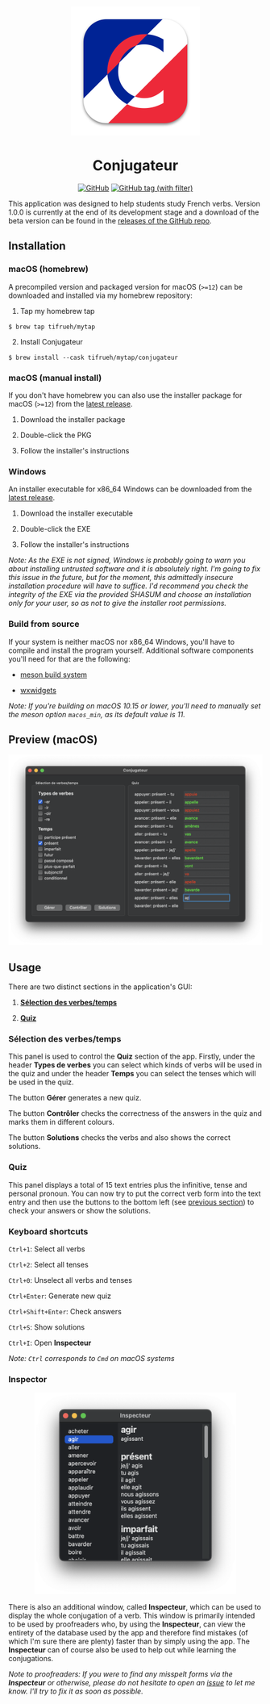 <div align="center">
    <img src="./resources/conjugateur.svg" alt="Conjugateur icon" width=256 height=256>
    <h1>Conjugateur</h1>
    <a href="https://www.gnu.org/licenses/gpl-3.0.en.html"><img alt="GitHub" src="https://img.shields.io/github/license/tifrueh/conjugateur"></a>
    <a href="https://github.com/tifrueh/conjugateur/releases"><img alt="GitHub tag (with filter)" src="https://img.shields.io/github/v/tag/tifrueh/conjugateur"></a>
    <p></p>
</div>

This application was designed to help students study French verbs. Version 1.0.0 is currently at the end of its development stage and a download of the beta version can be found in the [releases of the GitHub repo](https://github.com/tifrueh/conjugateur/releases). 

## Installation

### macOS (homebrew)

A precompiled version and packaged version for macOS (`>=12`) can be downloaded and installed via my homebrew repository:

1. Tap my homebrew tap

~~~
$ brew tap tifrueh/mytap
~~~

2. Install Conjugateur

~~~
$ brew install --cask tifrueh/mytap/conjugateur
~~~

### macOS (manual install)

If you don't have homebrew you can also use the installer package for macOS (`>=12`) from the [latest release](https://github.com/tifrueh/conjugateur/releases/latest).

1. Download the installer package

2. Double-click the PKG

3. Follow the installer's instructions

### Windows

An installer executable for x86_64 Windows can be downloaded from the [latest release](https://github.com/tifrueh/conjugateur/releases/latest).

1. Download the installer executable

2. Double-click the EXE

3. Follow the installer's instructions

_Note: As the EXE is not signed, Windows is probably going to warn you about installing untrusted software and it is absolutely right. I'm going to fix this issue in the future, but for the moment, this admittedly insecure installation procedure will have to suffice. I'd recommend you check the integrity of the EXE via the provided SHASUM and choose an installation only for your user, so as not to give the installer root permissions._

### Build from source

If your system is neither macOS nor x86_64 Windows, you'll have to compile and install the program yourself. Additional software components you'll need for that are the following:

- [meson build system](https://mesonbuild.com/)

- [wxwidgets](https://www.wxwidgets.org/)

_Note: If you're building on macOS 10.15 or lower, you'll need to manually set the meson option `macos_min`, as its default value is 11._

## Preview (macOS)

![macOS preview](./resources/preview.png)

## Usage

There are two distinct sections in the application's GUI:

1. [**Sélection des verbes/temps**](#sélection-des-verbestemps)

2. [**Quiz**](#quiz)

### Sélection des verbes/temps

This panel is used to control the **Quiz** section of the app. Firstly, under the header **Types de verbes** you can select which kinds of verbs will be used in the quiz and under the header **Temps** you can select the tenses which will be used in the quiz.

The button **Gérer** generates a new quiz.

The button **Contrôler** checks the correctness of the answers in the quiz and marks them in different colours.

The button **Solutions** checks the verbs and also shows the correct solutions.

### Quiz

This panel displays a total of 15 text entries plus the infinitive, tense and personal pronoun. You can now try to put the correct verb form into the text entry and then use the buttons to the bottom left (see [previous section](#sélection-des-verbestemps)) to check your answers or show the solutions.

### Keyboard shortcuts

`Ctrl+1`: Select all verbs

`Ctrl+2`: Select all tenses

`Ctrl+0`: Unselect all verbs and tenses

`Ctrl+Enter`: Generate new quiz

`Ctrl+Shift+Enter`: Check answers

`Ctrl+S`: Show solutions

`Ctrl+I`: Open **Inspecteur**

_Note: `Ctrl` corresponds to `Cmd` on macOS systems_

### Inspector

<div align=center><img src="./resources/preview-inspector.png" width=400 height=400></div>

There is also an additional window, called **Inspecteur**, which can be used to display the whole conjugation of a verb. This window is primarily intended to be used by proofreaders who, by using the **Inspecteur**, can view the entirety of the database used by the app and therefore find mistakes (of which I'm sure there are plenty) faster than by simply using the app. The **Inspecteur** can of course also be used to help out while learning the conjugations.

_Note to proofreaders: If you were to find any misspelt forms via the **Inspecteur** or otherwise, please do not hesitate to open an [issue](https://github.com/tifrueh/conjugateur/issues) to let me know. I'll try to fix it as soon as possible._
